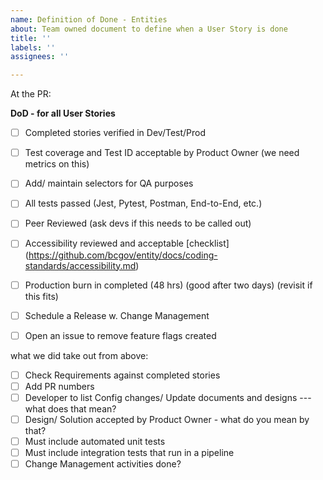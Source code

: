 ```yaml
---
name: Definition of Done - Entities
about: Team owned document to define when a User Story is done
title: ''
labels: ''
assignees: ''

---
```


At the PR:


**DoD - for all User Stories**

- [ ] Completed stories verified in Dev/Test/Prod
- [ ] Test coverage and Test ID acceptable by Product Owner (we need metrics on this)
- [ ] Add/ maintain selectors for QA purposes
- [ ] All tests passed (Jest, Pytest, Postman, End-to-End, etc.)
- [ ] Peer Reviewed (ask devs if this needs to be called out)
- [ ] Accessibility reviewed and acceptable [checklist] (https://github.com/bcgov/entity/docs/coding-standards/accessibility.md)
- [ ] Production burn in completed (48 hrs) (good after two days) (revisit if this fits)
- [ ] Schedule a Release w. Change Management
- [ ] Open an issue to remove feature flags created


what we did take out from above:
- [ ] Check Requirements against completed stories
- [ ] Add PR numbers
- [ ] Developer to list Config changes/ Update documents and designs --- what does that mean?
- [ ] Design/ Solution accepted by Product Owner - what do you mean by that? 
- [ ] Must include automated unit tests 
- [ ] Must include integration tests that run in a pipeline
- [ ] Change Management activities done?
